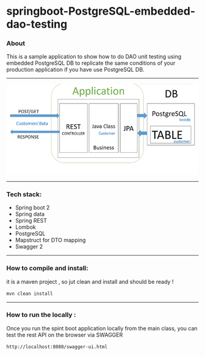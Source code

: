 # springboot-PostgreSQL-embedded-dao-testing
### About 

This is a sample application to show how to do DAO unit testing using embedded PostgreSQL DB
to replicate the same conditions of your production application if you have use PostgreSQL DB.

-------------------
![alt text](imgs/overview.png)

-------------------
### Tech stack:
- Spring boot 2
- Spring data
- Spring REST 
- Lombok
- PostgreSQL
- Mapstruct for DTO mapping
- Swagger 2
-------------------
### How to compile and install:
it is a maven project , so jut clean and install and should be ready ! 
```sh
mvn clean install 
```
-------------------
### How to run the locally :

Once you run the spint boot application locally from the main class, you can test the rest API on the browser via SWAGGER

```sh
http://localhost:8080/swagger-ui.html
```
